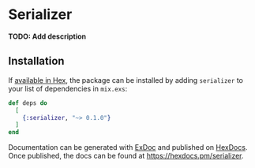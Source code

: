 # Serializer

**TODO: Add description**

## Installation

If [available in Hex](https://hex.pm/docs/publish), the package can be installed
by adding `serializer` to your list of dependencies in `mix.exs`:

```elixir
def deps do
  [
    {:serializer, "~> 0.1.0"}
  ]
end
```

Documentation can be generated with [ExDoc](https://github.com/elixir-lang/ex_doc)
and published on [HexDocs](https://hexdocs.pm). Once published, the docs can
be found at <https://hexdocs.pm/serializer>.

